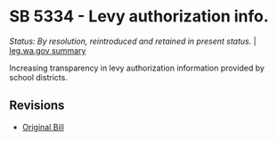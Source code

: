 # SB 5334 - Levy authorization info.
*Status: By resolution, reintroduced and retained in present status.* | [leg.wa.gov summary](https://app.leg.wa.gov/billsummary?BillNumber=5334&Year=2021)

Increasing transparency in levy authorization information provided by school districts.

## Revisions
* [Original Bill](1/)